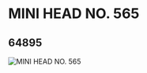 # MINI HEAD NO. 565
## 64895
![MINI HEAD NO. 565](https://lc-www-live-s.legocdn.com/media/bricks/5/2/4539508.jpg)
